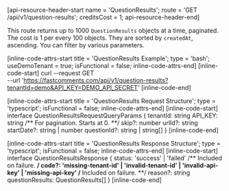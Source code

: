 [api-resource-header-start name = 'QuestionResults'; route = 'GET /api/v1/question-results'; creditsCost = 1; api-resource-header-end]

This route returns up to 1000 `QuestionResults` objects at a time, paginated. The cost is 1 per every 100 objects. They are
sorted by `createdAt`, ascending. You can filter by various parameters.

[inline-code-attrs-start title = 'QuestionResults Example'; type = 'bash'; useDemoTenant = true; isFunctional = false; inline-code-attrs-end]
[inline-code-start]
curl --request GET \
  --url 'https://fastcomments.com/api/v1/question-results?tenantId=demo&API_KEY=DEMO_API_SECRET'
[inline-code-end]

[inline-code-attrs-start title = 'QuestionResults Request Structure'; type = 'typescript'; isFunctional = false; inline-code-attrs-end]
[inline-code-start]
interface QuestionResultsRequestQueryParams {
    tenantId: string
    API_KEY: string
    /** For pagination. Starts at 0. **/
    skip?: number
    urlId?: string
    startDate?: string | number
    questionId?: string | string[]
}
[inline-code-end]

[inline-code-attrs-start title = 'QuestionResults Response Structure'; type = 'typescript'; isFunctional = false; inline-code-attrs-end]
[inline-code-start]
interface QuestionResultsResponse {
    status: 'success' | 'failed'
    /** Included on failure. **/
    code?: 'missing-tenant-id' | 'invalid-tenant-id' | 'invalid-api-key' | 'missing-api-key'
    /** Included on failure. **/
    reason?: string
    questionResults: QuestionResults[]
}
[inline-code-end]
